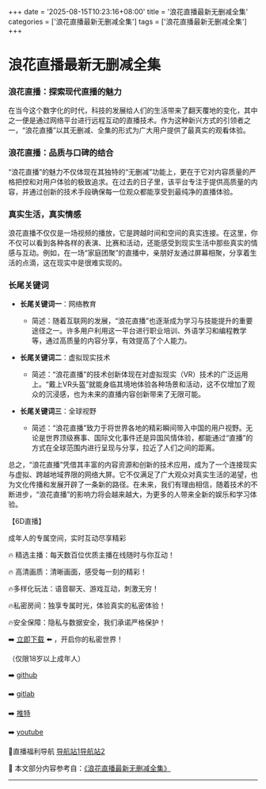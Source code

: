 +++
date = '2025-08-15T10:23:16+08:00'
title = '浪花直播最新无删减全集'
categories = ['浪花直播最新无删减全集']
tags = ['浪花直播最新无删减全集']
+++

# 浪花直播最新无删减全集

### 浪花直播：探索现代直播的魅力

在当今这个数字化的时代，科技的发展给人们的生活带来了翻天覆地的变化，其中之一便是通过网络平台进行远程互动的直播技术。作为这种新兴方式的引领者之一，“浪花直播”以其无删减、全集的形式为广大用户提供了最真实的观看体验。

### 浪花直播：品质与口碑的结合

“浪花直播”的魅力不仅体现在其独特的“无删减”功能上，更在于它对内容质量的严格把控和对用户体验的极致追求。在过去的日子里，该平台专注于提供高质量的内容，并通过创新的技术手段确保每一位观众都能享受到最纯净的直播体验。

### 真实生活，真实情感

浪花直播不仅仅是一场视频的播放，它是跨越时间和空间的真实连接。在这里，你不仅可以看到各种各样的表演、比赛和活动，还能感受到现实生活中那些真实的情感与互动。例如，在一场“家庭团聚”的直播中，亲朋好友通过屏幕相聚，分享着生活的点滴，这在现实中是很难实现的。

### 长尾关键词

- **长尾关键词一**：网络教育
  - 简述：随着互联网的发展，“浪花直播”也逐渐成为学习与技能提升的重要途径之一。许多用户利用这一平台进行职业培训、外语学习和编程教学等，通过高质量的内容分享，有效提高了个人能力。

- **长尾关键词二**：虚拟现实技术
  - 简述：“浪花直播”的技术创新体现在对虚拟现实（VR）技术的广泛运用上。“戴上VR头盔”就能身临其境地体验各种场景和活动，这不仅增加了观众的沉浸感，也为未来的直播内容创新带来了无限可能。

- **长尾关键词三**：全球视野
  - 简述：“浪花直播”致力于将世界各地的精彩瞬间带入中国的用户视野。无论是世界顶级赛事、国际文化事件还是异国风情体验，都能通过“直播”的方式在全球范围内进行呈现与分享，拉近了人们之间的距离。

总之，“浪花直播”凭借其丰富的内容资源和创新的技术应用，成为了一个连接现实与虚拟、跨越地域界限的网络大屏。它不仅满足了广大观众对真实生活的渴望，也为文化传播和发展开辟了一条新的路径。在未来，我们有理由相信，随着技术的不断进步，“浪花直播”的影响力将会越来越大，为更多的人带来全新的娱乐和学习体验。

【6D直播】

 成年人的专属空间，实时互动尽享精彩

🔥 精选主播：每天数百位优质主播在线随时与你互动！

🔥 高清画质：清晰画面，感受每一刻的精彩！

🔥多样化玩法：语音聊天、游戏互动，刺激无穷！

🔥私密房间：独享专属时光，体验真实的私密体验！

🔥安全保障：隐私与数据安全，我们承诺严格保护！

➡️ [立即下载](https://down123.s3.ap-east-1.amazonaws.com/down/down.html?channelCode=blog) ⬅️ ，开启你的私密世界！

 （仅限18岁以上成年人）

➡️ [github](https://aldult-live.github.io/)

➡️ [gitlab](https://seo-09598d.gitlab.io/)

➡️ [推特](https://x.com/wegame33)

➡️ [youtube](https://www.youtube.com/@6Dlive)

🔞直播福利导航   [导航站1](https://webstack-86085a.gitlab.io/)[导航站2](https://onlygit123-2.github.io/)

📘 本文部分内容参考自：[《浪花直播最新无删减全集》](https://webstack-hugo-15.pages.dev/)

---

